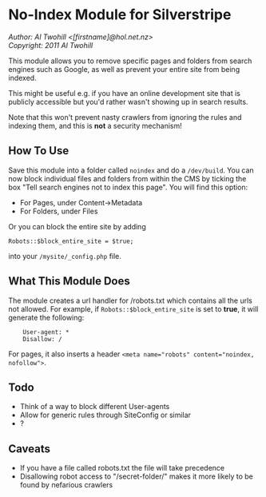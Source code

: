 No-Index Module for Silverstripe
================================

*Author: Al Twohill <[firstname]@hol.net.nz>*  
*Copyright: 2011 Al Twohill*

This module allows you to remove specific pages and folders from search engines such as Google, as well as prevent your entire site from being indexed.

This might be useful e.g. if you have an online development site that is publicly accessible but you'd rather wasn't showing up in search results.

Note that this won't prevent nasty crawlers from ignoring the rules and indexing them, and this is **not** a security mechanism!

How To Use
----------

Save this module into a folder called `noindex` and do a `/dev/build`. You can now block individual files and folders from within the CMS by ticking the box "Tell search engines not to index this page". You will find this option:

*	For Pages, under Content->Metadata
*	For Folders, under Files

Or you can block the entire site by adding

`Robots::$block_entire_site = $true;` 

into your `/mysite/_config.php` file.

What This Module Does
---------------------

The module creates a url handler for /robots.txt which contains all the urls not allowed. For example, if `Robots::$block_entire_site` is set to **true**, it will generate the following:

		User-agent: *
		Disallow: /
		
For pages, it also inserts a header `<meta name="robots" content="noindex, nofollow">`.

Todo
----

*	Think of a way to block different User-agents
*	Allow for generic rules through SiteConfig or similar
*	?

Caveats
-------

*	If you have a file called robots.txt the file will take precedence
*	Disallowing robot access to "/secret-folder/" makes it more likely to be found by nefarious crawlers 
